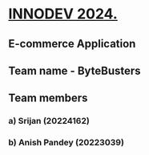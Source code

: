 # <span style="text-decoration: underline;">INNODEV 2024.</span><br>
## E-commerce Application<br>
## Team name - ByteBusters<br>
## Team members<br>
### a) Srijan (20224162)<br>
### b) Anish Pandey (20223039)
 
